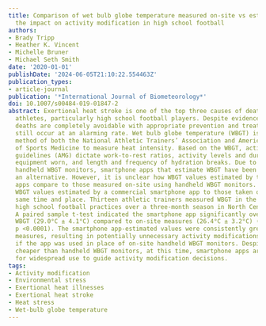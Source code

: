 ```yaml
---
title: Comparison of wet bulb globe temperature measured on-site vs estimated and
  the impact on activity modification in high school football
authors:
- Brady Tripp
- Heather K. Vincent
- Michelle Bruner
- Michael Seth Smith
date: '2020-01-01'
publishDate: '2024-06-05T21:10:22.554463Z'
publication_types:
- article-journal
publication: '*International Journal of Biometeorology*'
doi: 10.1007/s00484-019-01847-2
abstract: Exertional heat stroke is one of the top three causes of death in young
  athletes, particularly high school football players. Despite evidence that these
  deaths are completely avoidable with appropriate prevention and treatment, deaths
  still occur at an alarming rate. Wet bulb globe temperature (WBGT) is the preferred
  method of both the National Athletic Trainers’ Association and American College
  of Sports Medicine to measure heat intensity. Based on the WBGT, activity modification
  guidelines (AMG) dictate work-to-rest ratios, activity levels and duration, protective
  equipment worn, and length and frequency of hydration breaks. Due to the cost of
  handheld WBGT monitors, smartphone apps that estimate WBGT have been considered
  an alternative. However, it is unclear how WBGT values estimated by these smartphone
  apps compare to those measured on-site using handheld WBGT monitors. We compared
  WBGT values estimated by a commercial smartphone app to those taken on-site at the
  same time and place. Thirteen athletic trainers measured WBGT in the field during
  high school football practices over a three-month season in North Central Florida.
  A paired sample t-test indicated the smartphone app significantly overestimated
  WBGT (29.0°C ± 4.1°C) compared to on-site measures (26.4°C ± 3.2°C) (r =0.580; t(943)=-23.38,
  p <0.0001). The smartphone app-estimated values were consistently greater than on-site
  measures, resulting in potentially unnecessary activity modifications and cancellations
  if the app was used in place of on-site handheld WBGT monitors. Despite being significantly
  cheaper than handheld WBGT monitors, at this time, smartphone apps are not ready
  for widespread use to guide activity modification decisions.
tags:
- Activity modification
- Environmental stress
- Exertional heat illnesses
- Exertional heat stroke
- Heat stress
- Wet-bulb globe temperature
---
```

